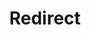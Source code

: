 ﻿---
layout: src/layouts/Redirect.astro
title: Redirect
redirect: https://yamldoc.liuyan.wang/docs/runbooks/scheduled-runbook-trigger
pubDate:  2023-01-01
navSearch: false
navSitemap: false
navMenu: false
---
